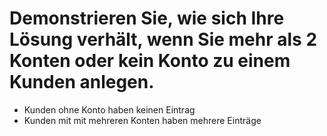 # Demonstrieren Sie, wie sich Ihre Lösung verhält, wenn Sie mehr als 2 Konten oder kein Konto zu einem Kunden anlegen. 

- Kunden ohne Konto haben keinen Eintrag
- Kunden mit mit mehreren Konten haben mehrere Einträge
